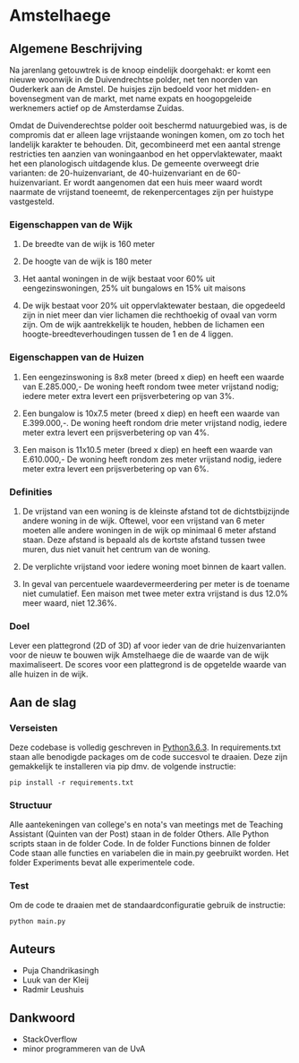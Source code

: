 # Amstelhaege

## Algemene Beschrijving

Na jarenlang getouwtrek is de knoop eindelijk doorgehakt: er komt een nieuwe woonwijk in de Duivendrechtse polder, net ten noorden van Ouderkerk aan de Amstel. De huisjes zijn bedoeld voor het midden- en bovensegment van de markt, met name expats en hoogopgeleide werknemers actief op de Amsterdamse Zuidas.

Omdat de Duivenderechtse polder ooit beschermd natuurgebied was, is de compromis dat er alleen lage vrijstaande woningen komen, om zo toch het landelijk karakter te behouden. Dit, gecombineerd met een aantal strenge restricties ten aanzien van woningaanbod en het oppervlaktewater, maakt het een planologisch uitdagende klus. De gemeente overweegt drie varianten: de 20-huizenvariant, de 40-huizenvariant en de 60-huizenvariant. Er wordt aangenomen dat een huis meer waard wordt naarmate de vrijstand toeneemt, de rekenpercentages zijn per huistype vastgesteld.

### Eigenschappen van de Wijk

1) De breedte van de wijk is 160 meter

2) De hoogte van de wijk is 180 meter

3) Het aantal woningen in de wijk bestaat voor 60% uit eengezinswoningen, 25% uit bungalows en 15% uit maisons

4) De wijk bestaat voor 20% uit oppervlaktewater bestaan, die opgedeeld zijn in niet meer dan vier lichamen die rechthoekig of ovaal van vorm zijn. Om de wijk aantrekkelijk te houden, hebben de lichamen een hoogte-breedteverhoudingen tussen de 1 en de 4 liggen. 

### Eigenschappen van de Huizen

1) Een eengezinswoning is 8x8 meter (breed x diep) en heeft een waarde van E.285.000,- De woning heeft rondom twee meter vrijstand nodig; iedere meter extra levert een prijsverbetering op van 3%.

2) Een bungalow is 10x7.5 meter (breed x diep) en heeft een waarde van E.399.000,-. De woning heeft rondom drie meter vrijstand nodig, iedere meter extra levert een prijsverbetering op van 4%.

3) Een maison is 11x10.5 meter (breed x diep) en heeft een waarde van E.610.000,- De woning heeft rondom zes meter vrijstand nodig, iedere meter extra levert een prijsverbetering op van 6%.

### Definities

1) De vrijstand van een woning is de kleinste afstand tot de dichtstbijzijnde andere woning in de wijk. Oftewel, voor een vrijstand van 6 meter moeten alle andere woningen in de wijk op minimaal 6 meter afstand staan. Deze afstand is bepaald als de kortste afstand tussen twee muren, dus niet vanuit het centrum van de woning.

2) De verplichte vrijstand voor iedere woning moet binnen de kaart vallen.

3) In geval van percentuele waardevermeerdering per meter is de toename niet cumulatief. Een maison met twee meter extra vrijstand is dus 12.0% meer waard, niet 12.36%.

### Doel
Lever een plattegrond (2D of 3D) af voor ieder van de drie huizenvarianten voor de nieuw te bouwen wijk Amstelhaege die de waarde van de wijk maximaliseert. De scores voor een plattegrond is de opgetelde waarde van alle huizen in de wijk.

## Aan de slag 

### Verseisten

Deze codebase is volledig geschreven in [Python3.6.3](https://www.python.org/downloads/). In requirements.txt staan alle benodigde packages om de code succesvol te draaien. Deze zijn gemakkelijk te installeren via pip dmv. de volgende instructie:

```
pip install -r requirements.txt
```

### Structuur

Alle aantekeningen van college's en nota's van meetings met de Teaching Assistant (Quinten van der Post) staan in de folder Others. 
Alle Python scripts staan in de folder Code. In de folder Functions binnen de folder Code staan alle functies en variabelen die in main.py geebruikt worden.
Het folder Experiments bevat alle experimentele code. 

### Test

Om de code te draaien met de standaardconfiguratie gebruik de instructie:

```
python main.py
```

## Auteurs

* Puja Chandrikasingh
* Luuk van der Kleij
* Radmir Leushuis

## Dankwoord

* StackOverflow
* minor programmeren van de UvA